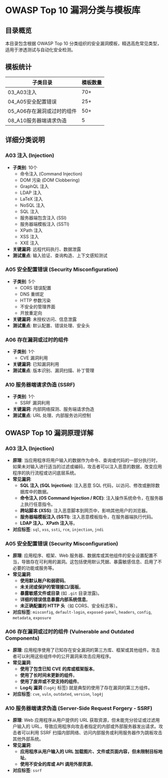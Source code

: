 # OWASP Top 10 漏洞分类与模板库

## 目录概览

本目录包含根据 OWASP Top 10 分类组织的安全漏洞模板，精选高危常见类型，适用于渗透测试与自动化安全检测。

## 模板统计

| 子类目录                | 模板数量 |
|------------------------|---------|
| 03_A03注入              | 70+     |
| 04_A05安全配置错误      | 25+     |
| 05_A06存在漏洞或过时的组件 | 50+     |
| 08_A10服务器端请求伪造  | 5       |

## 详细分类说明

### A03 注入 (Injection)
- **子类别**: 10个
  - 命令注入 (Command Injection)
  - DOM 污染 (DOM Clobbering)
  - GraphQL 注入
  - LDAP 注入
  - LaTeX 注入
  - NoSQL 注入
  - SQL 注入
  - 服务器端包含注入 (SSI)
  - 服务器端模板注入 (SSTI)
  - XPath 注入
  - XSS 注入
  - XXE 注入
- **关键漏洞**: 远程代码执行、数据泄露
- **测试重点**: 输入验证、查询构造、上下文感知测试

### A05 安全配置错误 (Security Misconfiguration)
- **子类别**: 5个
  - CORS 错误配置
  - DNS 重绑定
  - HTTP 参数污染
  - 不安全的管理界面
  - 开放重定向
- **关键漏洞**: 未授权访问、信息泄露
- **测试重点**: 默认配置、错误处理、安全头

### A06 存在漏洞或过时的组件
- **子类别**: 1个
  - CVE 漏洞利用
- **关键漏洞**: 已知漏洞利用
- **测试重点**: 版本识别、漏洞扫描、补丁管理

### A10 服务器端请求伪造 (SSRF)
- **子类别**: 1个
  - SSRF 漏洞利用
- **关键漏洞**: 内部网络探测、服务端请求伪造
- **测试重点**: URL 处理、内部服务访问控制

## OWASP Top 10 漏洞原理详解

### A03 注入 (Injection)
- **原理**: 当应用程序将用户输入的数据作为命令、查询或代码的一部分执行时，如果未对输入进行适当的过滤或编码，攻击者可以注入恶意的数据，改变应用程序的执行流程或访问底层系统。
- **常见漏洞**: 
    - **SQL 注入 (SQL Injection)**: 注入恶意 SQL 代码，以访问、修改或删除数据库中的数据。
    - **命令注入 (OS Command Injection / RCE)**: 注入操作系统命令，在服务器上执行任意指令。
    - **跨站脚本 (XSS)**: 注入恶意脚本到网页中，影响其他用户的浏览器。
    - **服务器端模板注入 (SSTI)**: 注入恶意模板指令，在服务器端执行代码。
    - **LDAP 注入、XPath 注入**等。
- **对应标签**: `sql`, `xss`, `ssti`, `rce`, `injection`, `jndi`

### A05 安全配置错误 (Security Misconfiguration)
- **原理**: 应用程序、框架、Web 服务器、数据库或其他组件的安全设置配置不当，导致存在可利用的漏洞。这包括使用默认凭据、暴露敏感信息、启用了不必要的功能或服务等。
- **常见漏洞**: 
    - **使用默认账户和弱密码**。
    - **未关闭或保护的管理接口/面板**。
    - **暴露敏感文件或目录** (如 `.git` 目录泄露)。
    - **详细的错误信息暴露内部系统信息**。
    - **未正确配置的 HTTP 头**（如 CORS、安全标志等）。
- **对应标签**: `misconfig`, `default-login`, `exposed-panel`, `headers`, `config`, `metadata`, `exposure`

### A06 存在漏洞或过时的组件 (Vulnerable and Outdated Components)
- **原理**: 应用程序使用了已知存在安全漏洞的第三方库、框架或其他组件。攻击者可以利用这些组件中的公开漏洞来攻击应用程序。
- **常见漏洞**: 
    - **使用了包含已知 CVE 的库或框架版本**。
    - **使用了长时间未更新的组件**。
    - **使用了废弃或不受支持的组件**。
    - **Log4j 漏洞** (`log4j` 标签) 就是典型的使用了存在漏洞的第三方组件。
- **对应标签**: `cve`, `vuln`, `outdated`, `version`, `log4j`

### A10 服务器端请求伪造 (Server-Side Request Forgery - SSRF)
- **原理**: Web 应用程序从用户提供的 URL 获取资源，但未能充分验证或过滤用户输入的 URL，导致应用程序向攻击者指定的内部或外部服务器发出请求。攻击者可以利用 SSRF 扫描内部网络、访问内部服务或利用服务器作为跳板攻击其他外部系统。
- **常见漏洞**: 
    - **应用程序从用户输入的 URL 加载图片、文件或页面内容，但未限制目标地址**。
    - **使用不安全的库或 API 调用外部资源**。
- **对应标签**: `ssrf` 
